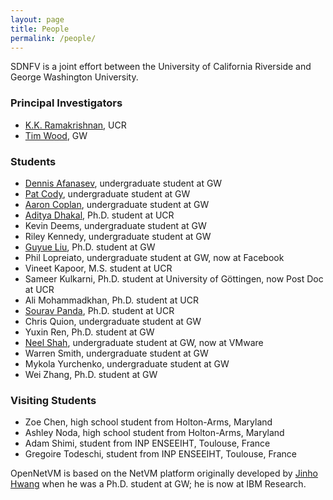 ```yaml
---
layout: page
title: People
permalink: /people/
---
```


SDNFV is a joint effort between the University of California Riverside and George Washington University.

### Principal Investigators
  * [K.K. Ramakrishnan](http://www.cs.ucr.edu/~kk/), UCR
  * [Tim Wood](http://faculty.cs.gwu.edu/~timwood/wiki/doku.php), GW

### Students
  * [Dennis Afanasev](https://dennisafa.github.io/), undergraduate student at GW
  * [Pat Cody](http://patcody.io/), undergraduate student at GW
  * [Aaron Coplan](https://aaroncoplan.com/#/), undergraduate student at GW
  * [Aditya Dhakal](https://www.cs.ucr.edu/~adhak001/), Ph.D. student at UCR
  * Kevin Deems, undergraduate student at GW
  * Riley Kennedy, undergraduate student at GW
  * [Guyue Liu](http://grace-liu.github.io/), Ph.D. student at GW
  * Phil Lopreiato, undergraduate student at GW, now at Facebook
  * Vineet Kapoor, M.S. student at UCR
  * Sameer Kulkarni, Ph.D. student at University of Göttingen, now Post Doc at UCR
  * Ali Mohammadkhan, Ph.D. student at UCR
  * [Sourav Panda](https://www.cs.ucr.edu/~spand009/), Ph.D. student at UCR
  * Chris Quion, undergraduate student at GW
  * Yuxin Ren, Ph.D. student at GW
  * [Neel Shah](http://www.shah7.com/), undergraduate student at GW, now at VMware
  * Warren Smith, undergraduate student at GW
  * Mykola Yurchenko, undergraduate student at GW
  * Wei Zhang, Ph.D. student at GW

### Visiting Students
  * Zoe Chen, high school student from Holton-Arms, Maryland
  * Ashley Noda, high school student from Holton-Arms, Maryland
  * Adam Shimi, student from INP ENSEEIHT, Toulouse, France
  * Gregoire Todeschi, student from INP ENSEEIHT, Toulouse, France
  

OpenNetVM is based on the NetVM platform originally developed by [Jinho Hwang](https://jinhohwang.wordpress.com/) when he was a Ph.D. student at GW; he is now at IBM Research.

